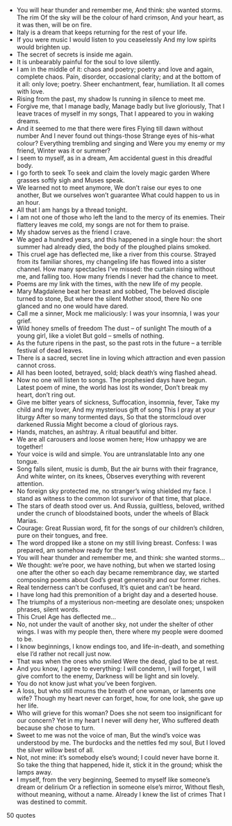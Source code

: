  - You will hear thunder and remember me, And think: she wanted storms. The rim Of the sky will be the colour of hard crimson, And your heart, as it was then, will be on fire.
 - Italy is a dream that keeps returning for the rest of your life.
 - If you were music I would listen to you ceaselessly And my low spirits would brighten up.
 - The secret of secrets is inside me again.
 - It is unbearably painful for the soul to love silently.
 - I am in the middle of it: chaos and poetry; poetry and love and again, complete chaos. Pain, disorder, occasional clarity; and at the bottom of it all: only love; poetry. Sheer enchantment, fear, humiliation. It all comes with love.
 - Rising from the past, my shadow Is running in silence to meet me.
 - Forgive me, that I manage badly, Manage badly but live gloriously, That I leave traces of myself in my songs, That I appeared to you in waking dreams.
 - And it seemed to me that there were fires Flying till dawn without number And I never found out things-those Strange eyes of his-what colour? Everything trembling and singing and Were you my enemy or my friend, Winter was it or summer?
 - I seem to myself, as in a dream, Am accidental guest in this dreadful body.
 - I go forth to seek To seek and claim the lovely magic garden Where grasses softly sigh and Muses speak.
 - We learned not to meet anymore, We don’t raise our eyes to one another, But we ourselves won’t guarantee What could happen to us in an hour.
 - All that I am hangs by a thread tonight.
 - I am not one of those who left the land to the mercy of its enemies. Their flattery leaves me cold, my songs are not for them to praise.
 - My shadow serves as the friend I crave.
 - We aged a hundred years, and this happened in a single hour: the short summer had already died, the body of the ploughed plains smoked.
 - This cruel age has deflected me, like a river from this course. Strayed from its familiar shores, my changeling life has flowed into a sister channel. How many spectacles I’ve missed: the curtain rising without me, and falling too. How many friends I never had the chance to meet.
 - Poems are my link with the times, with the new life of my people.
 - Mary Magdalene beat her breast and sobbed, The beloved disciple turned to stone, But where the silent Mother stood, there No one glanced and no one would have dared.
 - Call me a sinner, Mock me maliciously: I was your insomnia, I was your grief.
 - Wild honey smells of freedom The dust – of sunlight The mouth of a young girl, like a violet But gold – smells of nothing.
 - As the future ripens in the past, so the past rots in the future – a terrible festival of dead leaves.
 - There is a sacred, secret line in loving which attraction and even passion cannot cross.
 - All has been looted, betrayed, sold; black death’s wing flashed ahead.
 - Now no one will listen to songs. The prophesied days have begun. Latest poem of mine, the world has lost its wonder, Don’t break my heart, don’t ring out.
 - Give me bitter years of sickness, Suffocation, insomnia, fever, Take my child and my lover, And my mysterious gift of song This I pray at your liturgy After so many tormented days, So that the stormcloud over darkened Russia Might become a cloud of glorious rays.
 - Hands, matches, an ashtray. A ritual beautiful and bitter.
 - We are all carousers and loose women here; How unhappy we are together!
 - Your voice is wild and simple. You are untranslatable Into any one tongue.
 - Song falls silent, music is dumb, But the air burns with their fragrance, And white winter, on its knees, Observes everything with reverent attention.
 - No foreign sky protected me, no stranger’s wing shielded my face. I stand as witness to the common lot survivor of that time, that place.
 - The stars of death stood over us. And Russia, guiltless, beloved, writhed under the crunch of bloodstained boots, under the wheels of Black Marias.
 - Courage: Great Russian word, fit for the songs of our children’s children, pure on their tongues, and free.
 - The word dropped like a stone on my still living breast. Confess: I was prepared, am somehow ready for the test.
 - You will hear thunder and remember me, and think: she wanted storms...
 - We thought: we’re poor, we have nothing, but when we started losing one after the other so each day became remembrance day, we started composing poems about God’s great generosity and our former riches.
 - Real tenderness can’t be confused, It’s quiet and can’t be heard.
 - I have long had this premonition of a bright day and a deserted house.
 - The triumphs of a mysterious non-meeting are desolate ones; unspoken phrases, silent words.
 - This Cruel Age has deflected me...
 - No, not under the vault of another sky, not under the shelter of other wings. I was with my people then, there where my people were doomed to be.
 - I know beginnings, I know endings too, and life-in-death, and something else I’d rather not recall just now.
 - That was when the ones who smiled Were the dead, glad to be at rest.
 - And you know, I agree to everything: I will condemn, I will forget, I will give comfort to the enemy, Darkness will be light and sin lovely.
 - You do not know just what you’ve been forgiven.
 - A loss, but who still mourns the breath of one woman, or laments one wife? Though my heart never can forget, how, for one look, she gave up her life.
 - Who will grieve for this woman? Does she not seem too insignificant for our concern? Yet in my heart I never will deny her, Who suffered death because she chose to turn.
 - Sweet to me was not the voice of man, But the wind’s voice was understood by me. The burdocks and the nettles fed my soul, But I loved the silver willow best of all.
 - Not, not mine: it’s somebody else’s wound; I could never have borne it. So take the thing that happened, hide it, stick it in the ground; whisk the lamps away.
 - I myself, from the very beginning, Seemed to myself like someone’s dream or delirium Or a reflection in someone else’s mirror, Without flesh, without meaning, without a name. Already I knew the list of crimes That I was destined to commit.

50 quotes